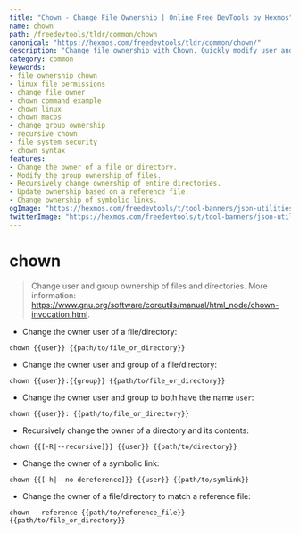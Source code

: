 ```yaml
---
title: "Chown - Change File Ownership | Online Free DevTools by Hexmos"
name: chown
path: /freedevtools/tldr/common/chown
canonical: "https://hexmos.com/freedevtools/tldr/common/chown/"
description: "Change file ownership with Chown. Quickly modify user and group ownership of files and directories on Linux and MacOS. Free online tool, no registration required."
category: common
keywords:
- file ownership chown
- linux file permissions
- change file owner
- chown command example
- chown linux
- chown macos
- change group ownership
- recursive chown
- file system security
- chown syntax
features:
- Change the owner of a file or directory.
- Modify the group ownership of files.
- Recursively change ownership of entire directories.
- Update ownership based on a reference file.
- Change ownership of symbolic links.
ogImage: "https://hexmos.com/freedevtools/t/tool-banners/json-utilities-banner.png"
twitterImage: "https://hexmos.com/freedevtools/t/tool-banners/json-utilities-banner.png"
---
```


# chown

> Change user and group ownership of files and directories.
> More information: <https://www.gnu.org/software/coreutils/manual/html_node/chown-invocation.html>.

- Change the owner user of a file/directory:

`chown {{user}} {{path/to/file_or_directory}}`

- Change the owner user and group of a file/directory:

`chown {{user}}:{{group}} {{path/to/file_or_directory}}`

- Change the owner user and group to both have the name `user`:

`chown {{user}}: {{path/to/file_or_directory}}`

- Recursively change the owner of a directory and its contents:

`chown {{[-R|--recursive]}} {{user}} {{path/to/directory}}`

- Change the owner of a symbolic link:

`chown {{[-h|--no-dereference]}} {{user}} {{path/to/symlink}}`

- Change the owner of a file/directory to match a reference file:

`chown --reference {{path/to/reference_file}} {{path/to/file_or_directory}}`
